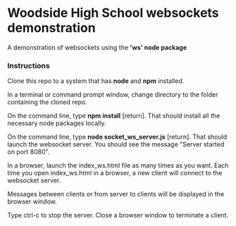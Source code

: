 # Woodside High School websockets demonstration

A demonstration of websockets using the **'ws' node package**

### Instructions

Clone this repo to a system that has **node** and **npm** installed.

In a terminal or command prompt window, change directory to the folder containing the cloned repo.

On the command line, type **npm install** [return].  That should install all the necessary node packages locally.

On the command line, type **node socket_ws_server.js** [return].  That should launch the websocket server.  You should see the message "Server started on port 8080".

In a browser, launch the index_ws.html file as many times as you want.  Each time you open index_ws.html in a browser, a new client will connect to the websocket server.

Messages between clients or from server to clients will be displayed in the browser window.

Type ctrl-c to stop the server.  Close a browser window to terminate a client.

